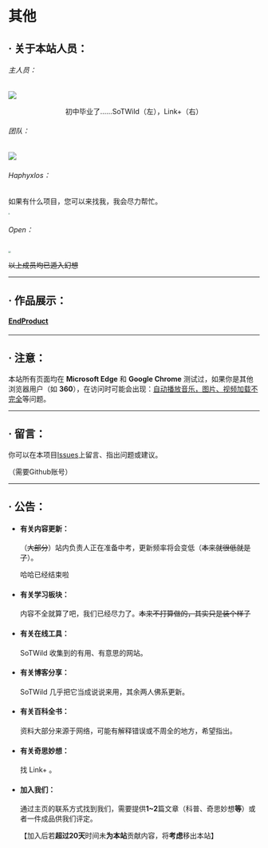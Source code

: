 # 其他

## · 关于本站人员：

###### 主人员：

![](https://i2.imgu.cc/images/2022/06/21/C8QF4.jpg)

<center>初中毕业了……SoTWild（左），Link+（右）</center>

###### 团队：

![](https://s2.loli.net/2022/02/24/KwO16QftRhuGUng.jpg)



###### Haphyxlos：

如果有什么项目，您可以来找我，我会尽力帮忙。

<img src="https://s2.loli.net/2022/03/06/LCgDhFBzW3KpoxN.jpg" style="zoom:20%;" />



###### Open：

<img src="https://i2.imgu.cc/images/2022/06/25/C8FUs.jpg" style="zoom:30%;" />

~~以上成员均已遁入幻想~~

------

## · 作品展示：

#### [EndProduct](/others/EndProduct.html)

------

## · 注意：

本站所有页面均在 **Microsoft Edge** 和 **Google Chrome** 测试过，如果你是其他浏览器用户（如 **360**），在访问时可能会出现：<u>自动播放音乐，图片、视频加载不完全</u>等问题。

------

## · 留言：

你可以在本项目[Issues](https://github.com/SoTWild/SoTWild.github.io/issues)上留言、指出问题或建议。

（需要Github账号）

------

## · 公告：

- #### 有关内容更新：

	（~~大部分~~）站内负责人正在准备中考，更新频率将会变低（~~本来就很低就是了~~）。
	
	哈哈已经结束啦



- #### 有关学习板块：

	内容不全就算了吧，我们已经尽力了。~~本来不打算做的，其实只是装个样子~~



- #### 有关在线工具：

	SoTWild 收集到的有用、有意思的网站。



- #### 有关博客分享：

	SoTWild 几乎把它当成说说来用，其余两人佛系更新。



- #### 有关百科全书：

	资料大部分来源于网络，可能有解释错误或不周全的地方，希望指出。



- #### 有关奇思妙想：

	找 Link+ 。



- #### 加入我们：

	通过主页的联系方式找到我们，需要提供**1~2**篇文章（科普、奇思妙想**等**）或者一件成品供我们评定。
	
	【加入后若**超过20天**时间未**为本站**贡献内容，将**考虑**移出本站】
